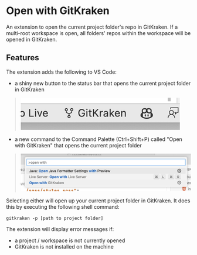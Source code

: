 # Open with GitKraken

An extension to open the current project folder's repo in GitKraken. If a multi-root workspace is open, all folders' repos within the workspace will be opened in GitKraken.

## Features

The extension adds the following to VS Code:
- a shiny new button to the status bar that opens the current project folder in GitKraken

> ![added status bar button](https://raw.githubusercontent.com/s3anmorrow/openWithKraken/main/images/button.png)

- a new command to the Command Palette (Ctrl+Shift+P) called "Open with GitKraken" that opens the current project folder

> ![added command](https://raw.githubusercontent.com/s3anmorrow/openWithKraken/main/images/command.png)

Selecting either will open up your current project folder in GitKraken. It does this by executing the following shell command:

```
gitkraken -p [path to project folder]
```

The extension will display error messages if: 
- a project / workspace is not currently opened 
- GitKraken is not installed on the machine